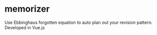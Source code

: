 # memorizer
Use Ebbinghaus forgotten equation to auto plan out your revision pattern. Developed in Vue.js
